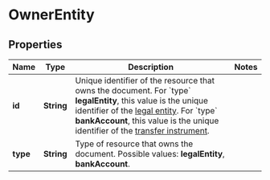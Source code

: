 

# OwnerEntity


## Properties

| Name | Type | Description | Notes |
|------------ | ------------- | ------------- | -------------|
|**id** | **String** | Unique identifier of the resource that owns the document. For &#x60;type&#x60; **legalEntity**, this value is the unique identifier of the [legal entity](https://docs.adyen.com/api-explorer/legalentity/latest/post/legalEntities#responses-200-id). For &#x60;type&#x60; **bankAccount**, this value is the unique identifier of the [transfer instrument](https://docs.adyen.com/api-explorer/legalentity/latest/post/transferInstruments#responses-200-id). |  |
|**type** | **String** | Type of resource that owns the document.  Possible values: **legalEntity**, **bankAccount**. |  |



